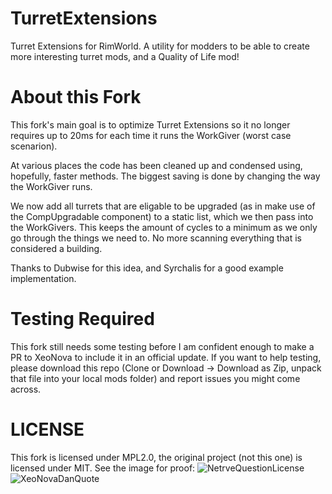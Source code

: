 # TurretExtensions
Turret Extensions for RimWorld. A utility for modders to be able to create more interesting turret mods, and a Quality of Life mod!

# About this Fork
This fork's main goal is to optimize Turret Extensions so it no longer requires up to 20ms for each time it runs the WorkGiver (worst case scenarion).

At various places the code has been cleaned up and condensed using, hopefully, faster methods. The biggest saving is done by changing the way the WorkGiver runs.

We now add all turrets that are eligable to be upgraded (as in make use of the CompUpgradable component) to a static list, which we then pass into the WorkGivers. This keeps the amount of cycles to a minimum as we only go through the things we need to. No more scanning everything that is considered a building.

Thanks to Dubwise for this idea, and Syrchalis for a good example implementation.

# Testing Required
This fork still needs some testing before I am confident enough to make a PR to XeoNova to include it in an official update.
If you want to help testing, please download this repo (Clone or Download -> Download as Zip, unpack that file into your local mods folder) and report issues you might come across.

# LICENSE
This fork is licensed under MPL2.0, the original project (not this one) is licensed under MIT. See the image for proof:
![NetrveQuestionLicense](https://i.imgur.com/GuT0PKy.png)
![XeoNovaDanQuote](https://i.imgur.com/ZUbieUI.png)
